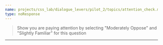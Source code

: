 ```yaml
---
name: projects/css_lab/dialogue_levers/pilot_2/topics/attention_check.md
type: noResponse
---
```


> Show you are paying attention by selecting "Moderately Oppose" and "Slightly Familiar" for this question

---
